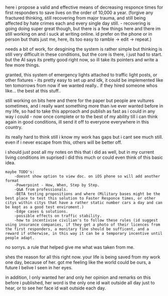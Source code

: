 here i propose a valid and effective means of decreasing responce times for first responders to save lives on the order of 10,000 a year. (forgive any fractured thinking, still recovering from major trauma, and still being affected by hate crimes each and every single day still.  -  recovering is going doing super great though, but there is a few things here and there im still working on and i suck at writing online. id prefer on the phone or in person but thats just me, here, its too easy to ramble -> edit -> repeat.) 

needs a bit of work, for desgining the system is rather simple but thinking is still very difficult in these conditions, but the core is there, i just had to start.  but the AI says its pretty good right now, so ill take its pointers and write a few more things.  

granted, this system of emergency lights attached to traffic light posts, or other fixtures - its pretty easy to set up and idk, it could be implemented like ten tomorrows from now if we wanted really.. if they hired someone whos like... the best at this stuff..

still working on bits here and there for the paper but people are vultures sometimes, and i really want something more than ive ever wanted before in my life, so had to take this approach and publish as fast as i could in any way i could - now  once complete or to the best of my ability till i can think again in good conditions, ill send it off to everyone everywhere in this country.

its really hard to think still i know my work has gaps but i cant see much still. even if i never escape from this, others will be better off. 


i should just post all my notes on this that i did as well, but in my current living conditions im suprised i did this much or could even think of this basic idea.

    maybe TODO's:
        -doesnt show option to view doc. on iOS phone so will add another format 
        -Powerpoint - How, When, Step by Step.
        -Q&A from professionals.
        -BETA testing propositions and where (Military bases might be the best place to test this solution to Faster Responce times, or other citys within citys that have a rather static number cars a day and can be kept as a good test enviroment.)
        -Edge cases & solutions.
        -possible effects on traffic stability.
        -how to incentivise civilian's to follow these rules (id suggest using insurance companies, if they get a photo of their licences from the first responders, a monitary fine should be sufficent, and a reward if otherwise, in this way it can be a temporary incentive until people adapt.

no sorrys.  a rule that helped give me what was taken from me. 

shes the reason for all this right now. your life is being saved from my work one day, because of her. got me feeling like the world could be ours, a future I belive I seen in her eyes.

in addition, I only wanted her and only her opinion and remarks on this before i published, her word is the only one id wait outside all day just to hear, or to see her face id wait outside each day. 



